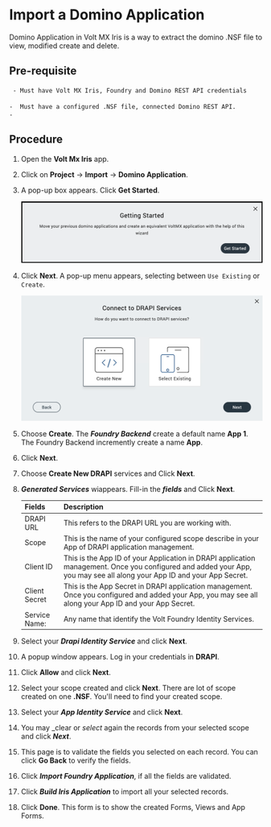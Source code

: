 # Import a Domino Application
Domino Application in Volt MX Iris is a way to extract the domino .NSF file to view, modified create and delete.
 
## Pre-requisite
 
     - Must have Volt MX Iris, Foundry and Domino REST API credentials

    -  Must have a configured .NSF file, connected Domino REST API.
    -  


    
## Procedure

1. Open the **Volt Mx Iris** app.
2. Click on **Project** &rarr; **Import** &rarr; **Domino Application**.
4. A pop-up box appears. Click **Get Started**.

    ![Get Started](../assets/images/importstarted.png)

5. Click **Next**. A pop-up menu appears, selecting between `Use Existing` or `Create`. 

    ![Create ](../assets/images/importcreate.png)
    
6. Choose **Create**. The ***Foundry Backend*** create a default name **App 1**. The Foundry Backend incremently create a name **App**.
7. Click **Next**. 
8. Choose  **Create New DRAPI** services and Click **Next**.
9. ***Generated Services*** wiappears. Fill-in the ***fields*** and Click **Next**.

    |  **Fields**     | **Description** |
    | -----------      | -----------     |
    | DRAPI URL   | This refers to the DRAPI URL you are working with.     |
    | Scope       | This is the name of your configured scope describe in your App of DRAPI application management. |
    |Client ID    | This is the App ID of your Application in DRAPI application management. Once you configured and added your App, you may see all along your App ID and your App Secret. |
    |Client Secret| This is the App Secret in DRAPI application management. Once you configured and added your App, you may see all along your App ID and your App Secret. |
    |Service Name: |Any name that identify the Volt Foundry Identity Services. |

10. Select your ***Drapi Identity Service*** and click **Next**.
11. A popup window appears. Log in your credentials in **DRAPI**.
12. Click **Allow** and click **Next**.
13. Select your scope created and click **Next**. There are lot of scope created on one **.NSF**. You'll need to find your created scope. 
14. Select your ***App Identity Service*** and click **Next**.
15. You may  _clear or _select_ again the records from your selected scope and click ***Next***.
16. This page is to validate the fields you selected on each record. 
You can click **Go Back** to verify the fields. 
17. Click ***Import Foundry Application***, if all the fields are validated.

18. Click  ***Build Iris Application*** to import all your selected records.
19. Click **Done**. This form is to show the created Forms, Views and App Forms.





 

